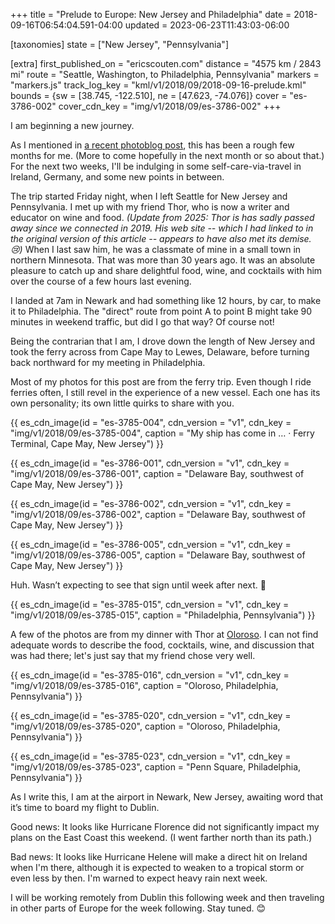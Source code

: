+++
title = "Prelude to Europe: New Jersey and Philadelphia"
date = 2018-09-16T06:54:04.591-04:00
updated = 2023-06-23T11:43:03-06:00

[taxonomies]
state = ["New Jersey", "Pennsylvania"]

[extra]
first_published_on = "ericscouten.com"
distance = "4575 km / 2843 mi"
route = "Seattle, Washington, to Philadelphia, Pennsylvania"
markers = "markers.js"
track_log_key = "kml/v1/2018/09/2018-09-16-prelude.kml"
bounds = {sw = [38.745, -122.510], ne = [47.623, -74.076]}
cover = "es-3786-002"
cover_cdn_key = "img/v1/2018/09/es-3786-002"
+++

I am beginning a new journey.

As I mentioned in [a recent photoblog post](https://photoblog.ericscouten.com/something-to-be-said-for-tenacity/), this has been a rough few months for me. (More to come hopefully in the next month or so about that.) For the next two weeks, I'll be indulging in some self-care-via-travel in Ireland, Germany, and some new points in between.

<!-- more -->

The trip started Friday night, when I left Seattle for New Jersey and Pennsylvania. I met up with my friend Thor, who is now a writer and educator on wine and food. _(Update from 2025: Thor is has sadly passed away since we connected in 2019. His web site -- which I had linked to in the original version of this article -- appears to have also met its demise. 😢)_ When I last saw him, he was a classmate of mine in a small town in northern Minnesota. That was more than 30 years ago. It was an absolute pleasure to catch up and share delightful food, wine, and cocktails with him over the course of a few hours last evening.

I landed at 7am in Newark and had something like 12 hours, by car, to make it to Philadelphia. The "direct" route from point A to point B might take 90 minutes in weekend traffic, but did I go that way? Of course not!

Being the contrarian that I am, I drove down the length of New Jersey and took the ferry across from Cape May to Lewes, Delaware, before turning back northward for my meeting in Philadelphia.

Most of my photos for this post are from the ferry trip. Even though I ride ferries often, I still revel in the experience of a new vessel. Each one has its own personality; its own little quirks to share with you.

{{ es_cdn_image(id = "es-3785-004", cdn_version = "v1", cdn_key = "img/v1/2018/09/es-3785-004", caption = "My ship has come in … · Ferry Terminal, Cape May, New Jersey") }}

{{ es_cdn_image(id = "es-3786-001", cdn_version = "v1", cdn_key = "img/v1/2018/09/es-3786-001", caption = "Delaware Bay, southwest of Cape May, New Jersey") }}

{{ es_cdn_image(id = "es-3786-002", cdn_version = "v1", cdn_key = "img/v1/2018/09/es-3786-002", caption = "Delaware Bay, southwest of Cape May, New Jersey") }}

{{ es_cdn_image(id = "es-3786-005", cdn_version = "v1", cdn_key = "img/v1/2018/09/es-3786-005", caption = "Delaware Bay, southwest of Cape May, New Jersey") }}

Huh. Wasn’t expecting to see that sign until week after next. 🤔

{{ es_cdn_image(id = "es-3785-015", cdn_version = "v1", cdn_key = "img/v1/2018/09/es-3785-015", caption = "Philadelphia, Pennsylvania") }}

A few of the photos are from my dinner with Thor at [Oloroso](https://www.olorosophilly.com). I can not find adequate words to describe the food, cocktails, wine, and discussion that was had there; let's just say that my friend chose very well.

{{ es_cdn_image(id = "es-3785-016", cdn_version = "v1", cdn_key = "img/v1/2018/09/es-3785-016", caption = "Oloroso, Philadelphia, Pennsylvania") }}

{{ es_cdn_image(id = "es-3785-020", cdn_version = "v1", cdn_key = "img/v1/2018/09/es-3785-020", caption = "Oloroso, Philadelphia, Pennsylvania") }}

{{ es_cdn_image(id = "es-3785-023", cdn_version = "v1", cdn_key = "img/v1/2018/09/es-3785-023", caption = "Penn Square, Philadelphia, Pennsylvania") }}

As I write this, I am at the airport in Newark, New Jersey, awaiting word that it’s time to board my flight to Dublin.

Good news: It looks like Hurricane Florence did not significantly impact my plans on the East Coast this weekend. (I went farther north than its path.)

Bad news: It looks like Hurricane Helene will make a direct hit on Ireland when I'm there, although it is expected to weaken to a tropical storm or even less by then. I'm warned to expect heavy rain next week.

I will be working remotely from Dublin this following week and then traveling in other parts of Europe for the week following. Stay tuned. 😊
